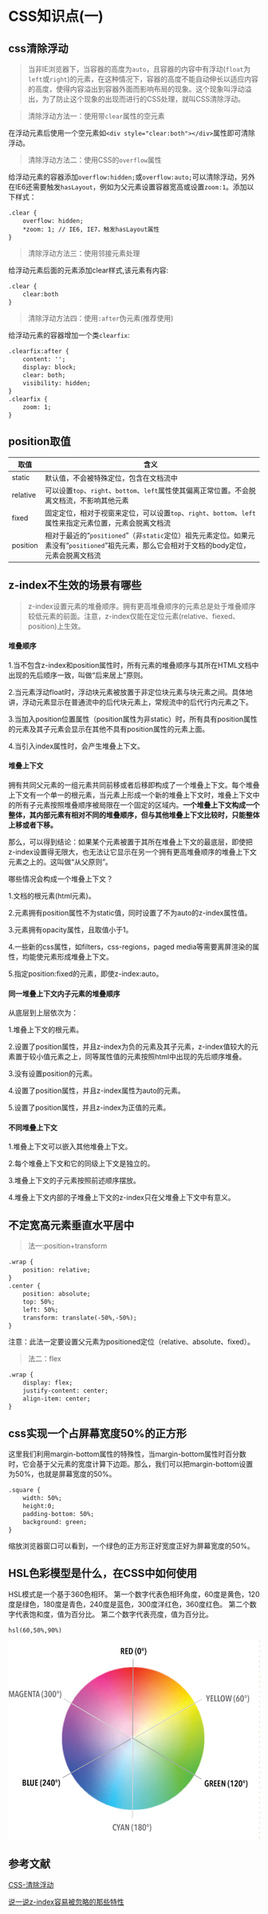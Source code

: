 # CSS知识点(一)

## css清除浮动

> 当非IE浏览器下，当容器的高度为`auto`，且容器的内容中有浮动(`float`为`left`或`right`)的元素，在这种情况下，容器的高度不能自动伸长以适应内容的高度，使得内容溢出到容器外面而影响布局的现象。这个现象叫浮动溢出，为了防止这个现象的出现而进行的CSS处理，就叫CSS清除浮动。

> 清除浮动方法一：使用带`clear`属性的空元素

在浮动元素后使用一个空元素如`<div style="clear:both"></div>`属性即可清除浮动。

> 清除浮动方法二：使用CSS的`overflow`属性

给浮动元素的容器添加`overflow:hidden;`或`overflow:auto;`可以清除浮动，另外在IE6还需要触发`hasLayout`，例如为父元素设置容器宽高或设置`zoom:1`。添加以下样式：

```
.clear {
    overflow: hidden;
    *zoom: 1; // IE6, IE7，触发hasLayout属性
}
```

> 清除浮动方法三：使用邻接元素处理

给浮动元素后面的元素添加clear样式,该元素有内容:

```
.clear {
    clear:both
}
```

> 清除浮动方法四：使用`:after`伪元素(推荐使用)

给浮动元素的容器增加一个类`clearfix`:

```
.clearfix:after {
    content: '';
    display: block;
    clear: both;
    visibility: hidden;
}
.clearfix {
    zoom: 1;
}
```

## position取值

|取值|含义|
|---|---|
|static|默认值，不会被特殊定位，包含在文档流中|
|relative|可以设置`top`、`right`、`bottom`、`left`属性使其偏离正常位置。不会脱离文档流，不影响其他元素|
|fixed|固定定位，相对于视窗来定位，可以设置`top`、`right`、`bottom`、`left`属性来指定元素位置，元素会脱离文档流|
|position|相对于最近的“`positioned`”（非`static`定位）祖先元素定位。如果元素没有“`positioned`”祖先元素，那么它会相对于文档的body定位，元素会脱离文档流|


## z-index不生效的场景有哪些 

> z-index设置元素的堆叠顺序。拥有更高堆叠顺序的元素总是处于堆叠顺序较低元素的前面。注意，z-index仅能在定位元素(relative、fiexed、position)上生效。

#### 堆叠顺序

1.当不包含z-index和position属性时，所有元素的堆叠顺序与其所在HTML文档中出现的先后顺序一致，叫做“后来居上”原则。

2.当元素浮动float时，浮动块元素被放置于非定位块元素与块元素之间。具体地讲，浮动元素显示在普通流中的后代块元素上，常规流中的后代行内元素之下。

3.当加入position位置属性（position属性为非static）时，所有具有position属性的元素及其子元素会显示在其他不具有position属性的元素上面。

4.当引入index属性时，会产生堆叠上下文。

#### 堆叠上下文

拥有共同父元素的一组元素共同前移或者后移即构成了一个堆叠上下文。每个堆叠上下文有一个单一的根元素，当元素上形成一个新的堆叠上下文时，堆叠上下文中的所有子元素按照堆叠顺序被局限在一个固定的区域内。**一个堆叠上下文构成一个整体，其内部元素有相对不同的堆叠顺序，但与其他堆叠上下文比较时，只能整体上移或者下移。**

那么，可以得到结论：如果某个元素被置于其所在堆叠上下文的最底层，即使把z-index设置得无限大，也无法让它显示在另一个拥有更高堆叠顺序的堆叠上下文元素之上的。这叫做“从父原则”。

哪些情况会构成一个堆叠上下文？

1.文档的根元素(html元素)。

2.元素拥有position属性不为static值，同时设置了不为auto的z-index属性值。

3.元素拥有opacity属性，且取值小于1。

4.一些新的css属性，如filters，css-regions，paged media等需要离屏渲染的属性，均能使元素形成堆叠上下文。

5.指定position:fixed的元素，即使z-index:auto。

#### 同一堆叠上下文内子元素的堆叠顺序

从底层到上层依次为：

1.堆叠上下文的根元素。

2.设置了position属性，并且z-index为负的元素及其子元素，z-index值较大的元素置于较小值元素之上，同等属性值的元素按照html中出现的先后顺序堆叠。

3.没有设置position的元素。

4.设置了position属性，并且z-index属性为auto的元素。

5.设置了position属性，并且z-index为正值的元素。

#### 不同堆叠上下文

1.堆叠上下文可以嵌入其他堆叠上下文。

2.每个堆叠上下文和它的同级上下文是独立的。

3.堆叠上下文的子元素按照前述顺序摆放。

4.堆叠上下文内部的子堆叠上下文的z-index只在父堆叠上下文中有意义。

## 不定宽高元素垂直水平居中

> 法一:position+transform

```
.wrap {
    position: relative;
}
.center {
    position: absolute;
    top: 50%;
    left: 50%;
    transform: translate(-50%,-50%);
}
```
注意：此法一定要设置父元素为positioned定位（relative、absolute、fixed）。

> 法二：flex

```
.wrap {
    display: flex;
    justify-content: center;
    align-item: center;
}
```

## css实现一个占屏幕宽度50%的正方形

这里我们利用margin-bottom属性的特殊性，当margin-bottom属性时百分数时，它会基于父元素的宽度计算下边距。那么，我们可以把margin-bottom设置为50%，也就是屏幕宽度的50%。

```
.square {
    width: 50%;
    height:0;
    padding-bottom: 50%;
    background: green;
}
```

缩放浏览器窗口可以看到，一个绿色的正方形正好宽度正好为屏幕宽度的50%。

## HSL色彩模型是什么，在CSS中如何使用

HSL模式是一个基于360色相环。
第一个数字代表色相环角度，60度是黄色，120度是绿色，180度是青色，240度是蓝色，300度洋红色，360度红色。
第二个数字代表饱和度，值为百分比。
第二个数字代表亮度，值为百分比。

```
hsl(60,50%,90%)
```
![hsl](../image/hsl.png)

## 参考文献

[CSS-清除浮动](https://segmentfault.com/a/1190000004865198)

[说一说z-index容易被忽略的那些特性](https://cloud.tencent.com/developer/article/1009694)
